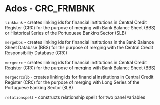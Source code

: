 # Ados - CRC_FRMBNK

`linkbank` - creates linking ids for financial institutions in Central Credit Register (CRC) for the purpose of merging with Bank Balance Sheet (BBS) or Historical Series of the Portuguese Banking Sector (SLB)

`mergebbs` - creates linking ids for financial institutions in the Bank Balance Sheet Database (BBS) for the purpose of merging with the Central Credit Responsibility Database (CRC)

`mergecrc` - creates linking ids for financial institutions in Central Credit Register (CRC) for the purpose of merging with Bank Balance Sheet (BBS)

`mergecrcslb` - creates linking ids for financial institutions in Central Credit Register (CRC) for the purpose of merging with Long Series of the Portuguese Banking Sector (SLB)

`relationspell` - constructs relationship spells for two panel variables 

